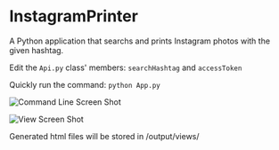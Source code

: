 InstagramPrinter
================

A Python application that searchs and prints Instagram photos with the given hashtag.

Edit the <code>Api.py</code> class' members: <code>searchHashtag</code> and <code>accessToken</code>

Quickly run the command: <code>python App.py</code>

![Command Line Screen Shot](https://raw.github.com/saidozcan/InstagramPrinter/master/screenshots/terminal.png)

![View Screen Shot](https://raw.github.com/saidozcan/InstagramPrinter/master/screenshots/view.png)

Generated html files will be stored in /output/views/
